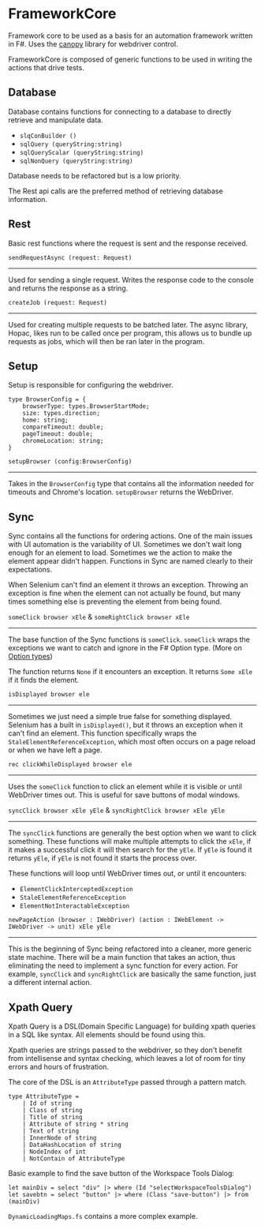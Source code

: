 # FrameworkCore
Framework core to be used as a basis for an automation framework written in F#. Uses the [canopy](https://github.com/lefthandedgoat/canopy) library for webdriver control.

FrameworkCore is composed of generic functions to be used in writing the actions that drive tests.

## Database

Database contains functions for connecting to a database to directly retrieve and manipulate data.

- `slqConBuilder ()`
- `sqlQuery (queryString:string)`
- `sqlQueryScalar (queryString:string)`
- `sqlNonQuery (queryString:string)`

Database needs to be refactored but is a low priority.

The Rest api calls are the preferred method of retrieving database information. 

## Rest

Basic rest functions where the request is sent and the response received.

`sendRequestAsync (request: Request)`

___


Used for sending a single request. Writes the response code to the console and returns the response as a string. 

`createJob (request: Request)`

___


Used for creating multiple requests to be batched later.
The async library, Hopac, likes run to be called once per program, this allows us to bundle up requests as jobs, which will then be ran later in the program.

## Setup

Setup is responsible for configuring the webdriver.
 
    type BrowserConfig = {
        browserType: types.BrowserStartMode;
        size: types.direction;
        home: string;
        compareTimeout: double;
        pageTimeout: double;
        chromeLocation: string;
    }

`setupBrowser (config:BrowserConfig)`

___


Takes in the `BrowserConfig` type that contains all the information needed for timeouts and Chrome's location.
`setupBrowser` returns the WebDriver. 

## Sync

Sync contains all the functions for ordering actions.
One of the main issues with UI automation is the variability of UI.
Sometimes we don't wait long enough for an element to load.
Sometimes we the action to make the element appear didn't happen.
Functions in Sync are named clearly to their expectations. 

When Selenium can't find an element it throws an exception.
Throwing an exception is fine when the element can not actually be found, but many times something else is preventing the element from being found.

`someClick browser xEle` & `someRightClick browser xEle`

___


The base function of the Sync functions is `someClick`.
`someClick` wraps the exceptions we want to catch and ignore in the F# Option type. (More on [Option types](https://fsharpforfunandprofit.com/posts/the-option-type/))

The function returns `None` if it encounters an exception. It returns `Some xEle` if it finds the element.

`isDisplayed browser ele`

___


Sometimes we just need a simple true false for something displayed.
Selenium has a built in `isDisplayed()`, but it throws an exception when it can't find an element.
This function specifically wraps the `StaleElementReferenceException`, which most often occurs on a page reload or when we have left a page.

`rec clickWhileDisplayed browser ele`

___


Uses the `someClick` function to click an element while it is visible or until WebDriver times out.
This is useful for save buttons of modal windows.

`syncClick browser xEle yEle` & `syncRightClick browser xEle yEle`

___


The `syncClick` functions are generally the best option when we want to click something. 
These functions will make multiple attempts to click the `xEle`, if it makes a successful click it will then search for the `yEle`. If `yEle` is found it returns `yEle`, if `yEle` is not found it starts the process over. 

These functions will loop until WebDriver times out, or until it encounters:

- `ElementClickInterceptedException`
- `StaleElementReferenceException` 
- `ElementNotInteractableException`


`newPageAction (browser : IWebDriver) (action : IWebElement -> IWebDriver -> unit) xEle yEle`

___

This is the beginning of Sync being refactored into a cleaner, more generic state machine.
There will be a main function that takes an action, thus eliminating the need to implement a sync function for every action. For example, `syncClick` and `syncRightClick` are basically the same function, just a different internal action.

## Xpath Query

Xpath Query is a DSL(Domain Specific Language) for building xpath queries in a SQL like syntax. All elements should be found using this.

Xpath queries are strings passed to the webdriver, so they don't benefit from intellisense and syntax checking, which leaves a lot of room for tiny errors and hours of frustration.

The core of the DSL is an `AttributeType` passed through a pattern match.

    type AttributeType =
        | Id of string
        | Class of string
        | Title of string
        | Attribute of string * string
        | Text of string
        | InnerNode of string
        | DataHashLocation of string
        | NodeIndex of int
        | NotContain of AttributeType

Basic example to find the save button of the Workspace Tools Dialog:

    let mainDiv = select "div" |> where (Id "selectWorkspaceToolsDialog")
    let savebtn = select "button" |> where (Class "save-button") |> from (mainDiv)

`DynamicLoadingMaps.fs` contains a more complex example.